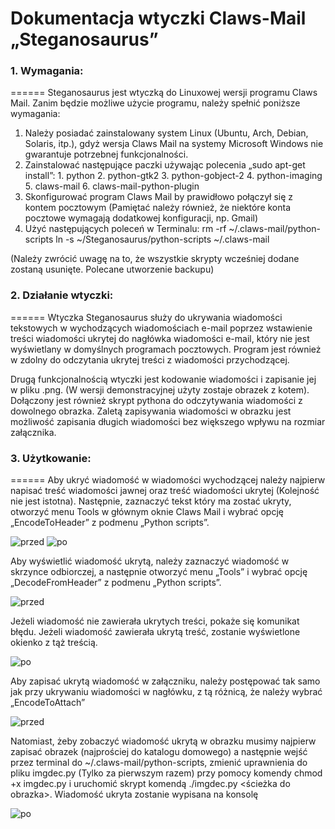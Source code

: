 # Dokumentacja wtyczki Claws-Mail „Steganosaurus”
### 1. Wymagania:
======
Steganosaurus jest wtyczką do Linuxowej wersji programu Claws Mail. Zanim będzie możliwe użycie programu, należy spełnić poniższe wymagania:
  1. Należy posiadać zainstalowany system Linux (Ubuntu, Arch, Debian, Solaris, itp.), gdyż wersja Claws Mail na systemy Microsoft Windows nie gwarantuje potrzebnej funkcjonalności.
  2. Zainstalować następujące paczki używając polecenia „sudo apt-get install”:
    1. python
    2. python-gtk2
    3. python-gobject-2
    4. python-imaging
    5. claws-mail
    6. claws-mail-python-plugin
  3. Skonfigurować program Claws Mail by prawidłowo połączył się z kontem pocztowym (Pamiętać należy również, że niektóre konta pocztowe wymagają dodatkowej konfiguracji, np. Gmail)
  4.	Użyć następujących poleceń w Terminalu:
      rm -rf ~/.claws-mail/python-scripts
      ln -s ~/Steganosaurus/python-scripts ~/.claws-mail

(Należy zwrócić uwagę na to, że wszystkie skrypty wcześniej dodane zostaną usunięte. Polecane utworzenie backupu)
  
### 2. Działanie wtyczki:
======
Wtyczka Steganosaurus służy do ukrywania wiadomości tekstowych w wychodzących wiadomościach e-mail poprzez wstawienie treści wiadomości ukrytej do nagłówka wiadomości e-mail, który nie jest wyświetlany w domyślnych programach pocztowych. Program jest również w zdolny do odczytania ukrytej treści z wiadomości przychodzącej.

Drugą funkcjonalnością wtyczki jest kodowanie wiadomości i zapisanie jej w pliku .png. (W wersji demonstracyjnej użyty zostaje obrazek z kotem). Dołączony jest również skrypt pythona do odczytywania wiadomości z dowolnego obrazka. Zaletą zapisywania wiadomości w obrazku jest możliwość zapisania długich wiadomości bez większego wpływu na rozmiar załącznika.


### 3. Użytkowanie:
======
Aby ukryć wiadomość w wiadomości wychodzącej należy najpierw napisać treść wiadomości jawnej oraz treść wiadomości ukrytej (Kolejność nie jest istotna). Następnie, zaznaczyć tekst który ma zostać ukryty, otworzyć menu Tools w głównym oknie Claws Mail i wybrać opcję „EncodeToHeader” z podmenu „Python scripts”.

![przed](https://s28.postimg.org/4222srzpp/image.jpg)
![po](https://s24.postimg.org/sc55rrfr9/image.jpg)

Aby wyświetlić wiadomość ukrytą, należy zaznaczyć wiadomość w skrzynce odbiorczej, a następnie otworzyć menu „Tools” i wybrać opcję „DecodeFromHeader” z podmenu „Python scripts”.

![przed](https://s30.postimg.org/wwfkz21pd/image.jpg)

Jeżeli wiadomość nie zawierała ukrytych treści, pokaże się komunikat błędu. Jeżeli wiadomość zawierała ukrytą treść, zostanie wyświetlone okienko z tąż treścią.

![po](https://s30.postimg.org/6ids3bkfl/image.jpg)

Aby zapisać ukrytą wiadomość w załączniku, należy postępować tak samo jak przy ukrywaniu wiadomości w nagłówku, z tą różnicą, że należy wybrać „EncodeToAttach”

![przed](https://s29.postimg.org/4mrdot2gn/Kodowanie_kocie.png)

Natomiast, żeby zobaczyć wiadomość ukrytą w obrazku musimy najpierw zapisać obrazek (najprościej do katalogu domowego) a następnie wejść przez terminal do ~/.claws-mail/python-scripts, zmienić uprawnienia do pliku imgdec.py (Tylko za pierwszym razem) przy pomocy komendy chmod +x imgdec.py i uruchomić skrypt komendą ./imgdec.py <ścieżka do obrazka>. Wiadomość ukryta zostanie wypisana na konsolę

![po](https://s29.postimg.org/5z4hcyaif/dekotowanie.png)
